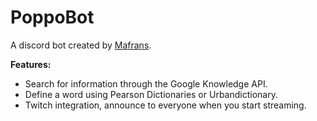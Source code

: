 # PoppoBot
A discord bot created by [Mafrans](http://mafrans.is-my-nig.ga).

**Features:**
- Search for information through the Google Knowledge API.
- Define a word using Pearson Dictionaries or Urbandictionary.
- Twitch integration, announce to everyone when you start streaming.
